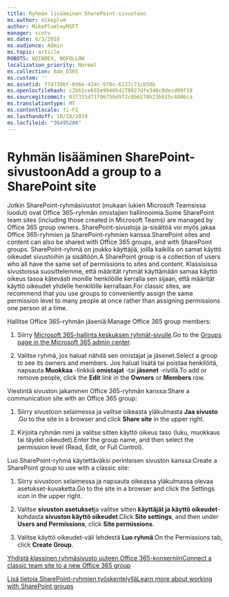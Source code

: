 ```yaml
---
title: Ryhmän lisääminen SharePoint-sivustoon
ms.author: mikeplum
author: MikePlumleyMSFT
manager: scotv
ms.date: 8/3/2018
ms.audience: Admin
ms.topic: article
ROBOTS: NOINDEX, NOFOLLOW
localization_priority: Normal
ms.collection: Adm_O365
ms.custom: ''
ms.assetid: f7d730bf-0d6e-424c-970c-6137c71cb50b
ms.openlocfilehash: c2bb1ce655e994054278927dfe346c0decd09f19
ms.sourcegitcommit: 037331d71f06750d972c0b6278b23bb15c4806ca
ms.translationtype: MT
ms.contentlocale: fi-FI
ms.lasthandoff: 10/18/2019
ms.locfileid: "36495208"
---
```

# <a name="add-a-group-to-a-sharepoint-site"></a><span data-ttu-id="f0736-102">Ryhmän lisääminen SharePoint-sivustoon</span><span class="sxs-lookup"><span data-stu-id="f0736-102">Add a group to a SharePoint site</span></span>

<span data-ttu-id="f0736-103">Jotkin SharePoint-ryhmäsivustot (mukaan lukien Microsoft Teamsissa luodut) ovat Office 365-ryhmän omistajien hallinnoimia.</span><span class="sxs-lookup"><span data-stu-id="f0736-103">Some SharePoint team sites (including those created in Microsoft Teams) are managed by Office 365 group owners.</span></span> <span data-ttu-id="f0736-104">SharePoint-sivustoja ja-sisältöä voi myös jakaa Office 365-ryhmien ja SharePoint-ryhmien kanssa.</span><span class="sxs-lookup"><span data-stu-id="f0736-104">SharePoint sites and content can also be shared with Office 365 groups, and with SharePoint groups.</span></span> <span data-ttu-id="f0736-105">SharePoint-ryhmä on joukko käyttäjiä, joilla kaikilla on samat käyttö oikeudet sivustoihin ja sisältöön.</span><span class="sxs-lookup"><span data-stu-id="f0736-105">A SharePoint group is a collection of users who all have the same set of permissions to sites and content.</span></span> <span data-ttu-id="f0736-106">Klassisissa sivustoissa suosittelemme, että määrität ryhmät käyttämään samaa käyttö oikeus tasoa kätevästi monille henkilöille kerralla sen sijaan, että määrität käyttö oikeudet yhdelle henkilölle kerrallaan.</span><span class="sxs-lookup"><span data-stu-id="f0736-106">For classic sites, we recommend that you use groups to conveniently assign the same permission level to many people at once rather than assigning permissions one person at a time.</span></span>
  
<span data-ttu-id="f0736-107">Hallitse Office 365-ryhmän jäseniä:</span><span class="sxs-lookup"><span data-stu-id="f0736-107">Manage Office 365 group members:</span></span>
  
1. <span data-ttu-id="f0736-108">Siirry [Microsoft 365-hallinta keskuksen ryhmät-sivulle](https://portal.office.com/adminportal/home#/groups).</span><span class="sxs-lookup"><span data-stu-id="f0736-108">Go to the [Groups page in the Microsoft 365 admin center](https://portal.office.com/adminportal/home#/groups).</span></span>
    
2. <span data-ttu-id="f0736-109">Valitse ryhmä, jos haluat nähdä sen omistajat ja jäsenet.</span><span class="sxs-lookup"><span data-stu-id="f0736-109">Select a group to see its owners and members.</span></span> <span data-ttu-id="f0736-110">Jos haluat lisätä tai poistaa henkilöitä, napsauta **Muokkaa** -linkkiä **omistajat** -tai **jäsenet** -rivillä.</span><span class="sxs-lookup"><span data-stu-id="f0736-110">To add or remove people, click the **Edit** link in the **Owners** or **Members** row.</span></span> 
    
<span data-ttu-id="f0736-111">Viestintä sivuston jakaminen Office 365-ryhmän kanssa:</span><span class="sxs-lookup"><span data-stu-id="f0736-111">Share a communication site with an Office 365 group:</span></span>
  
1. <span data-ttu-id="f0736-112">Siirry sivustoon selaimessa ja valitse oikeasta yläkulmasta **Jaa sivusto** .</span><span class="sxs-lookup"><span data-stu-id="f0736-112">Go to the site in a browser and click **Share site** in the upper right.</span></span> 
    
2. <span data-ttu-id="f0736-113">Kirjoita ryhmän nimi ja valitse sitten käyttö oikeus taso (luku, muokkaus tai täydet oikeudet).</span><span class="sxs-lookup"><span data-stu-id="f0736-113">Enter the group name, and then select the permission level (Read, Edit, or Full Control).</span></span>
    
<span data-ttu-id="f0736-114">Luo SharePoint-ryhmä käytettäväksi perinteisen sivuston kanssa:</span><span class="sxs-lookup"><span data-stu-id="f0736-114">Create a SharePoint group to use with a classic site:</span></span>
  
1. <span data-ttu-id="f0736-115">Siirry sivustoon selaimessa ja napsauta oikeassa yläkulmassa olevaa asetukset-kuvaketta.</span><span class="sxs-lookup"><span data-stu-id="f0736-115">Go to the site in a browser and click the Settings icon in the upper right.</span></span>
    
2. <span data-ttu-id="f0736-116">Valitse **sivuston asetukset**ja valitse sitten **käyttäjät ja käyttö oikeudet**-kohdasta **sivuston käyttö oikeudet**.</span><span class="sxs-lookup"><span data-stu-id="f0736-116">Click **Site settings**, and then under **Users and Permissions**, click **Site permissions**.</span></span>
    
3. <span data-ttu-id="f0736-117">Valitse käyttö oikeudet-väli lehdestä **Luo ryhmä**.</span><span class="sxs-lookup"><span data-stu-id="f0736-117">On the Permissions tab, click **Create Group**.</span></span>
    
[<span data-ttu-id="f0736-118">Yhdistä klassinen ryhmäsivusto uuteen Office 365-konserniin</span><span class="sxs-lookup"><span data-stu-id="f0736-118">Connect a classic team site to a new Office 365 group</span></span>](https://go.microsoft.com/fwlink/?linkid=2008654)
  
[<span data-ttu-id="f0736-119">Lisä tietoja SharePoint-ryhmien työskentelyllä</span><span class="sxs-lookup"><span data-stu-id="f0736-119">Learn more about working with SharePoint groups</span></span>](https://go.microsoft.com/fwlink/?linkid=874658)
  

